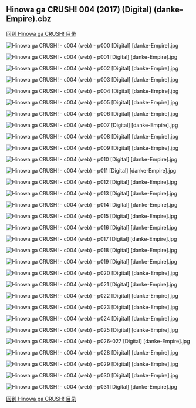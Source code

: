 ## Hinowa ga CRUSH! 004 (2017) (Digital) (danke-Empire).cbz


[回到 Hinowa ga CRUSH! 目录](https://github.com/alicewish/markdown/blob/master/series/Hinowa-ga-CRUSH.md)


![Hinowa ga CRUSH! - c004 (web) - p000 [Digital] [danke-Empire].jpg](https://wx1.sinaimg.cn/large/6a9fdecagy1fobp6i3l54j20p011iqhn.jpg)

![Hinowa ga CRUSH! - c004 (web) - p001 [Digital] [danke-Empire].jpg](https://wx1.sinaimg.cn/large/6a9fdecagy1fobp6m30jkj20p011i7gz.jpg)

![Hinowa ga CRUSH! - c004 (web) - p002 [Digital] [danke-Empire].jpg](https://wx1.sinaimg.cn/large/6a9fdecagy1fobp6pspg5j20p011itnv.jpg)

![Hinowa ga CRUSH! - c004 (web) - p003 [Digital] [danke-Empire].jpg](https://wx1.sinaimg.cn/large/6a9fdecagy1fobp6u4x7xj20p011i4ek.jpg)

![Hinowa ga CRUSH! - c004 (web) - p004 [Digital] [danke-Empire].jpg](https://wx1.sinaimg.cn/large/6a9fdecagy1fobp6y07daj20p011itn0.jpg)

![Hinowa ga CRUSH! - c004 (web) - p005 [Digital] [danke-Empire].jpg](https://wx1.sinaimg.cn/large/6a9fdecagy1fobp71zn7lj20p011i16z.jpg)

![Hinowa ga CRUSH! - c004 (web) - p006 [Digital] [danke-Empire].jpg](https://wx1.sinaimg.cn/large/6a9fdecagy1fobp76ormzj20p011itmp.jpg)

![Hinowa ga CRUSH! - c004 (web) - p007 [Digital] [danke-Empire].jpg](https://wx1.sinaimg.cn/large/6a9fdecagy1fobp7auroqj20p011idut.jpg)

![Hinowa ga CRUSH! - c004 (web) - p008 [Digital] [danke-Empire].jpg](https://wx1.sinaimg.cn/large/6a9fdecagy1fobp7enif7j20p011idsa.jpg)

![Hinowa ga CRUSH! - c004 (web) - p009 [Digital] [danke-Empire].jpg](https://wx1.sinaimg.cn/large/6a9fdecagy1fobp7inu0ej20p011iqic.jpg)

![Hinowa ga CRUSH! - c004 (web) - p010 [Digital] [danke-Empire].jpg](https://wx1.sinaimg.cn/large/6a9fdecagy1fobp7mu2lvj20p011i7j9.jpg)

![Hinowa ga CRUSH! - c004 (web) - p011 [Digital] [danke-Empire].jpg](https://wx1.sinaimg.cn/large/6a9fdecagy1fobp7qmyrtj20p011igxg.jpg)

![Hinowa ga CRUSH! - c004 (web) - p012 [Digital] [danke-Empire].jpg](https://wx1.sinaimg.cn/large/6a9fdecagy1fobp7u5egvj20p011ik4m.jpg)

![Hinowa ga CRUSH! - c004 (web) - p013 [Digital] [danke-Empire].jpg](https://wx1.sinaimg.cn/large/6a9fdecagy1fobp7yvpayj20p011iqj5.jpg)

![Hinowa ga CRUSH! - c004 (web) - p014 [Digital] [danke-Empire].jpg](https://wx1.sinaimg.cn/large/6a9fdecagy1fobp82qe2dj20p011ine7.jpg)

![Hinowa ga CRUSH! - c004 (web) - p015 [Digital] [danke-Empire].jpg](https://wx1.sinaimg.cn/large/6a9fdecagy1fobp86ovayj20p011iwrp.jpg)

![Hinowa ga CRUSH! - c004 (web) - p016 [Digital] [danke-Empire].jpg](https://wx1.sinaimg.cn/large/6a9fdecagy1fobp8aphlxj20p011i4co.jpg)

![Hinowa ga CRUSH! - c004 (web) - p017 [Digital] [danke-Empire].jpg](https://wx1.sinaimg.cn/large/6a9fdecagy1fobp8fbg4pj20p011i4cg.jpg)

![Hinowa ga CRUSH! - c004 (web) - p018 [Digital] [danke-Empire].jpg](https://wx1.sinaimg.cn/large/6a9fdecagy1fobp8j58zkj20p011igyq.jpg)

![Hinowa ga CRUSH! - c004 (web) - p019 [Digital] [danke-Empire].jpg](https://wx1.sinaimg.cn/large/6a9fdecagy1fobp8ngme7j20p011itns.jpg)

![Hinowa ga CRUSH! - c004 (web) - p020 [Digital] [danke-Empire].jpg](https://wx1.sinaimg.cn/large/6a9fdecagy1fobp8rensfj20p011iwv8.jpg)

![Hinowa ga CRUSH! - c004 (web) - p021 [Digital] [danke-Empire].jpg](https://wx1.sinaimg.cn/large/6a9fdecagy1fobp8vyn53j20p011itq6.jpg)

![Hinowa ga CRUSH! - c004 (web) - p022 [Digital] [danke-Empire].jpg](https://wx1.sinaimg.cn/large/6a9fdecagy1fobp8zzf1ej20p011i7j6.jpg)

![Hinowa ga CRUSH! - c004 (web) - p023 [Digital] [danke-Empire].jpg](https://wx1.sinaimg.cn/large/6a9fdecagy1fobp94fgodj20p011iamo.jpg)

![Hinowa ga CRUSH! - c004 (web) - p024 [Digital] [danke-Empire].jpg](https://wx1.sinaimg.cn/large/6a9fdecagy1fobp98qq7dj20p011idwk.jpg)

![Hinowa ga CRUSH! - c004 (web) - p025 [Digital] [danke-Empire].jpg](https://wx1.sinaimg.cn/large/6a9fdecagy1fobp9cdp3vj20p011ik6o.jpg)

![Hinowa ga CRUSH! - c004 (web) - p026-027 [Digital] [danke-Empire].jpg](https://wx1.sinaimg.cn/large/6a9fdecagy1fobp9gzjzdj21e011inns.jpg)

![Hinowa ga CRUSH! - c004 (web) - p028 [Digital] [danke-Empire].jpg](https://wx1.sinaimg.cn/large/6a9fdecagy1fobp9l7pbej20p011i13y.jpg)

![Hinowa ga CRUSH! - c004 (web) - p029 [Digital] [danke-Empire].jpg](https://wx1.sinaimg.cn/large/6a9fdecagy1fobp9op72mj20p011idrv.jpg)

![Hinowa ga CRUSH! - c004 (web) - p030 [Digital] [danke-Empire].jpg](https://wx1.sinaimg.cn/large/6a9fdecagy1fobp9szx3uj20p011iasv.jpg)

![Hinowa ga CRUSH! - c004 (web) - p031 [Digital] [danke-Empire].jpg](https://wx1.sinaimg.cn/large/6a9fdecagy1fobp9w5nplj20p011idll.jpg)

[回到 Hinowa ga CRUSH! 目录](https://github.com/alicewish/markdown/blob/master/series/Hinowa-ga-CRUSH.md)

